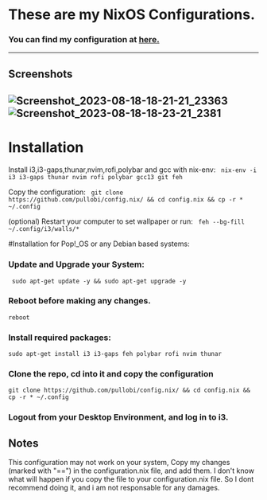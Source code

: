# These are my NixOS Configurations. 
### You can find my configuration at [here.](https://github.com/pullobi/config.nix/blob/main/configuration.nix)
----
## Screenshots
![Screenshot_2023-08-18-18-21-21_23363](https://github.com/pullobi/config.nix/assets/52003948/36c9b907-8ec4-4fb2-80e2-9677db658fe9)
![Screenshot_2023-08-18-18-23-21_2381](https://github.com/pullobi/config.nix/assets/52003948/33058bad-9425-4849-bc06-b5a395109cf0)
----
# Installation

Install i3,i3-gaps,thunar,nvim,rofi,polybar and gcc with nix-env:
``` nix-env -i i3 i3-gaps thunar nvim rofi polybar gcc13 git feh```

Copy the configuration:
``` git clone https://github.com/pullobi/config.nix/ && cd config.nix && cp -r * ~/.config```

(optional) Restart your computer to set wallpaper or run:
 ``` feh --bg-fill ~/.config/i3/walls/*```

#Installation for Pop!_OS or any Debian based systems:
### Update and Upgrade your System:
``` sudo apt-get update -y && sudo apt-get upgrade -y```
### Reboot before making any changes.
`reboot`
### Install required packages:
```sudo apt-get install i3 i3-gaps feh polybar rofi nvim thunar```
### Clone the repo, cd into it and copy the configuration
`git clone https://github.com/pullobi/config.nix/ && cd config.nix && cp -r * ~/.config `
### Logout from your Desktop Environment, and log in to i3.
## Notes
This configuration may not work on your system, Copy my changes (marked with "==") in the configuration.nix file, and add them.
I don't know what will happen if you copy the file to your configuration.nix file. So I dont recommend doing it, and i am not responsable for any damages.

